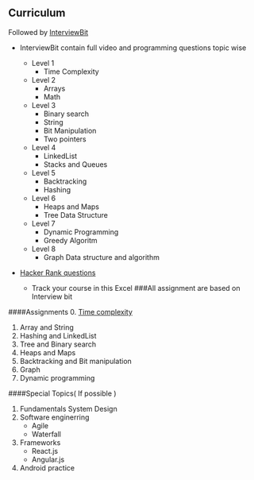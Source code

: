 Curriculum
-------------------------

Followed by [InterviewBit](https://www.interviewbit.com)

* InterviewBit contain full video and programming questions topic wise
	* Level 1 
		* Time Complexity 
	* Level 2
		* Arrays
		* Math
	* Level 3 
		* Binary search
		* String
		* Bit Manipulation 
		* Two pointers
	* Level 4
		* LinkedList
		* Stacks and Queues
	* Level 5 
		* Backtracking 
		* Hashing 
	* Level 6
		* Heaps and Maps 
		* Tree Data Structure
	* Level 7 
		* Dynamic Programming 
		* Greedy Algoritm
	* Level 8 
		* Graph Data structure and algorithm 
	 


* [Hacker Rank questions](https://www.hackerrank.com/interview/interview-preparation-kit)

	* Track your course in this Excel
###All assignment are based on Interview bit

####Assignments
0. [Time complexity](https://www.interviewbit.com/courses/programming/topics/time-complexity/)
1. Array and String
2. Hashing and LinkedList
3. Tree and Binary search 
4. Heaps and Maps 
5. Backtracking and Bit manipulation 
6. Graph 
7. Dynamic programming 

####Special Topics( If possible )
1. Fundamentals System Design
2. Software enginerring
	* Agile 
	* Waterfall 
3. Frameworks
	* React.js
	* Angular.js
4. Android practice

